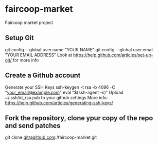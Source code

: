 # faircoop-market
Faircoop market project

## Setup Git
   git config --global user.name "YOUR NAME"
   git config --global user.email "YOUR EMAIL ADDRESS"
Look at https://help.github.com/articles/set-up-git/ for more info

## Create a Github account
Generate your SSH Keys
   ssh-keygen -t rsa -b 4096 -C "your_email@example.com"
   eval "$(ssh-agent -s)"
Upload  ~/.ssh/id_rsa.pub to your github settings
More info: https://help.github.com/articles/generating-ssh-keys/

## Fork the repository, clone ypur copy of the repo and send patches
   git clone git@github.com:<your name>/faircoop-market.git

